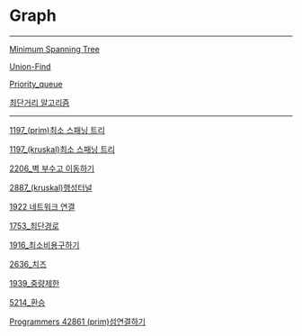 # Graph

---

[Minimum Spanning Tree](Graph%20c873642832f74e899650bc216e7d118c/Minimum%20Spanning%20Tree%2040232e1de14d4c209b68805c2c0ca68b.md)

[Union-Find](Graph%20c873642832f74e899650bc216e7d118c/Union-Find%205f9c469108b5464fa90bc7086ae2155f.md)

[Priority_queue](Graph%20c873642832f74e899650bc216e7d118c/Priority_queue%2081fce0398597417b8b212affe5d1184d.md)

[최단거리 알고리즘](Graph%20c873642832f74e899650bc216e7d118c/%E1%84%8E%E1%85%AC%E1%84%83%E1%85%A1%E1%86%AB%E1%84%80%E1%85%A5%E1%84%85%E1%85%B5%20%E1%84%8B%E1%85%A1%E1%86%AF%E1%84%80%E1%85%A9%E1%84%85%E1%85%B5%E1%84%8C%E1%85%B3%E1%86%B7%20646dd2a232d14d66a18ffeeeb27fc96a.md)

---

[1197_(prim)최소 스패닝 트리](Graph%20c873642832f74e899650bc216e7d118c/1197_(prim)%E1%84%8E%E1%85%AC%E1%84%89%E1%85%A9%20%E1%84%89%E1%85%B3%E1%84%91%E1%85%A2%E1%84%82%E1%85%B5%E1%86%BC%20%E1%84%90%E1%85%B3%E1%84%85%E1%85%B5%20dac17fcffbed4cbb816b6260e1b4352d.md)

[1197_(kruskal)최소 스패닝 트리](Graph%20c873642832f74e899650bc216e7d118c/1197_(kruskal)%E1%84%8E%E1%85%AC%E1%84%89%E1%85%A9%20%E1%84%89%E1%85%B3%E1%84%91%E1%85%A2%E1%84%82%E1%85%B5%E1%86%BC%20%E1%84%90%E1%85%B3%E1%84%85%E1%85%B5%200d0f080e1d8f48f88506fef3a49250d9.md)

[2206_벽 부수고 이동하기](Graph%20c873642832f74e899650bc216e7d118c/2206_%E1%84%87%E1%85%A7%E1%86%A8%20%E1%84%87%E1%85%AE%E1%84%89%E1%85%AE%E1%84%80%E1%85%A9%20%E1%84%8B%E1%85%B5%E1%84%83%E1%85%A9%E1%86%BC%E1%84%92%E1%85%A1%E1%84%80%E1%85%B5%207095c6a5ff8b4e9591f3ab99ee0d63c8.md)

[2887_(kruskal)행성터널](Graph%20c873642832f74e899650bc216e7d118c/2887_(kruskal)%E1%84%92%E1%85%A2%E1%86%BC%E1%84%89%E1%85%A5%E1%86%BC%E1%84%90%E1%85%A5%E1%84%82%E1%85%A5%E1%86%AF%2010da08d23d5b4a15af67a2479a22d5d9.md)

[1922 네트워크 연결](Graph%20c873642832f74e899650bc216e7d118c/1922%20%E1%84%82%E1%85%A6%E1%84%90%E1%85%B3%E1%84%8B%E1%85%AF%E1%84%8F%E1%85%B3%20%E1%84%8B%E1%85%A7%E1%86%AB%E1%84%80%E1%85%A7%E1%86%AF%20e03a4675faaa4f9d89ce46a591fc815b.md)

[1753_최단경로](Graph%20c873642832f74e899650bc216e7d118c/1753_%E1%84%8E%E1%85%AC%E1%84%83%E1%85%A1%E1%86%AB%E1%84%80%E1%85%A7%E1%86%BC%E1%84%85%E1%85%A9%2084225f13357a4d20af158ac7c463c340.md)

[1916_최소비용구하기](Graph%20c873642832f74e899650bc216e7d118c/1916_%E1%84%8E%E1%85%AC%E1%84%89%E1%85%A9%E1%84%87%E1%85%B5%E1%84%8B%E1%85%AD%E1%86%BC%E1%84%80%E1%85%AE%E1%84%92%E1%85%A1%E1%84%80%E1%85%B5%20091bde4ca36d49e0852f560717461d98.md)

[2636_치즈](Graph%20c873642832f74e899650bc216e7d118c/2636_%E1%84%8E%E1%85%B5%E1%84%8C%E1%85%B3%200d18c41d2a05467e943c5d0359ee8e70.md)

[1939_중량제한](https://www.notion.so/1939_-e17898003580466aa25619165a126c4a)

[5214_환승](https://www.notion.so/5214_-bdcc95d4f1324dac9c852c0f861256b6)

[Programmers 42861 (prim)섬연결하기](https://www.notion.so/Programmers-42861-prim-7b9f98fc27334ba0b0ef656cca1f12d5)